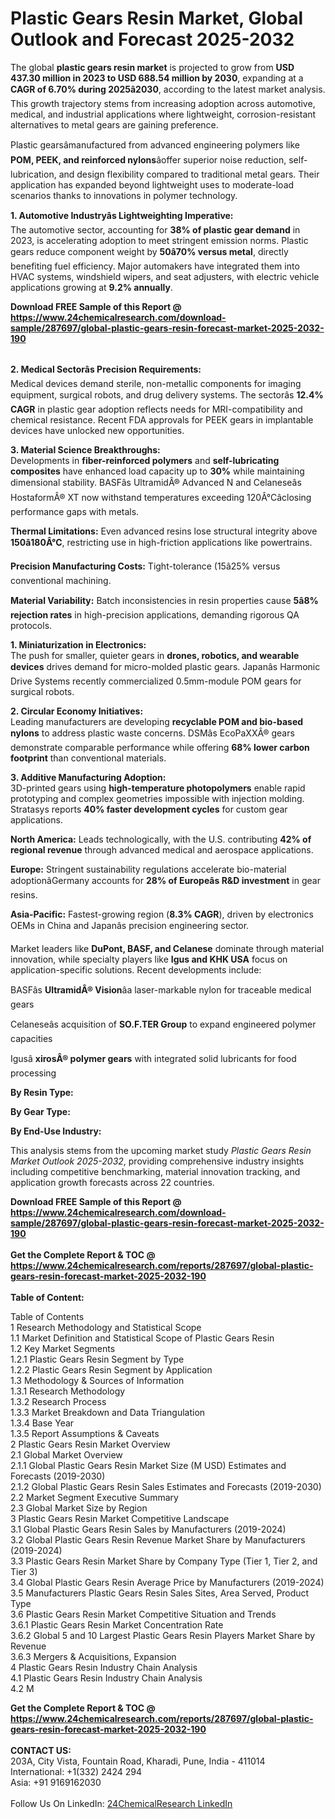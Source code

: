 <h1>Plastic Gears Resin Market, Global Outlook and Forecast 2025-2032</h1><p>The global <strong>plastic gears resin market</strong> is projected to grow from <strong>USD 437.30 million in 2023 to USD 688.54 million by 2030</strong>, expanding at a <strong>CAGR of 6.70% during 2025â2030</strong>, according to the latest market analysis. This growth trajectory stems from increasing adoption across automotive, medical, and industrial applications where lightweight, corrosion-resistant alternatives to metal gears are gaining preference.</p><p>Plastic gearsâmanufactured from advanced engineering polymers like <strong>POM, PEEK, and reinforced nylons</strong>âoffer superior noise reduction, self-lubrication, and design flexibility compared to traditional metal gears. Their application has expanded beyond lightweight uses to moderate-load scenarios thanks to innovations in polymer technology.</p><p><strong>1. Automotive Industryâs Lightweighting Imperative:</strong><br>
The automotive sector, accounting for <strong>38% of plastic gear demand</strong> in 2023, is accelerating adoption to meet stringent emission norms. Plastic gears reduce component weight by <strong>50â70% versus metal</strong>, directly benefiting fuel efficiency. Major automakers have integrated them into HVAC systems, windshield wipers, and seat adjusters, with electric vehicle applications growing at <strong>9.2% annually</strong>.</p><div><b>Download FREE Sample of this Report @ 
            <a href="https://www.24chemicalresearch.com/download-sample/287697/global-plastic-gears-resin-forecast-market-2025-2032-190">
            https://www.24chemicalresearch.com/download-sample/287697/global-plastic-gears-resin-forecast-market-2025-2032-190</a></b></div><br><p><strong>2. Medical Sectorâs Precision Requirements:</strong><br>
Medical devices demand sterile, non-metallic components for imaging equipment, surgical robots, and drug delivery systems. The sectorâs <strong>12.4% CAGR</strong> in plastic gear adoption reflects needs for MRI-compatibility and chemical resistance. Recent FDA approvals for PEEK gears in implantable devices have unlocked new opportunities.</p><p><strong>3. Material Science Breakthroughs:</strong><br>
Developments in <strong>fiber-reinforced polymers</strong> and <strong>self-lubricating composites</strong> have enhanced load capacity up to <strong>30%</strong> while maintaining dimensional stability. BASFâs UltramidÂ® Advanced N and Celaneseâs HostaformÂ® XT now withstand temperatures exceeding 120Â°Câclosing performance gaps with metals.</p><p><strong>Thermal Limitations:</strong> Even advanced resins lose structural integrity above <strong>150â180Â°C</strong>, restricting use in high-friction applications like powertrains.</p><p><strong>Precision Manufacturing Costs:</strong> Tight-tolerance (15â25% versus conventional machining.</p><p><strong>Material Variability:</strong> Batch inconsistencies in resin properties cause <strong>5â8% rejection rates</strong> in high-precision applications, demanding rigorous QA protocols.</p><p><strong>1. Miniaturization in Electronics:</strong><br>
The push for smaller, quieter gears in <strong>drones, robotics, and wearable devices</strong> drives demand for micro-molded plastic gears. Japanâs Harmonic Drive Systems recently commercialized 0.5mm-module POM gears for surgical robots.</p><p><strong>2. Circular Economy Initiatives:</strong><br>
Leading manufacturers are developing <strong>recyclable POM and bio-based nylons</strong> to address plastic waste concerns. DSMâs EcoPaXXÂ® gears demonstrate comparable performance while offering <strong>68% lower carbon footprint</strong> than conventional materials.</p><p><strong>3. Additive Manufacturing Adoption:</strong><br>
3D-printed gears using <strong>high-temperature photopolymers</strong> enable rapid prototyping and complex geometries impossible with injection molding. Stratasys reports <strong>40% faster development cycles</strong> for custom gear applications.</p><p><strong>North America:</strong> Leads technologically, with the U.S. contributing <strong>42% of regional revenue</strong> through advanced medical and aerospace applications.</p><p><strong>Europe:</strong> Stringent sustainability regulations accelerate bio-material adoptionâGermany accounts for <strong>28% of Europeâs R&amp;D investment</strong> in gear resins.</p><p><strong>Asia-Pacific:</strong> Fastest-growing region (<strong>8.3% CAGR</strong>), driven by electronics OEMs in China and Japanâs precision engineering sector.</p><p>Market leaders like <strong>DuPont, BASF, and Celanese</strong> dominate through material innovation, while specialty players like <strong>Igus and KHK USA</strong> focus on application-specific solutions. Recent developments include:</p><p>BASFâs <strong>UltramidÂ® Vision</strong>âa laser-markable nylon for traceable medical gears</p><p>Celaneseâs acquisition of <strong>SO.F.TER Group</strong> to expand engineered polymer capacities</p><p>Igusâ <strong>xirosÂ® polymer gears</strong> with integrated solid lubricants for food processing</p><p><strong>By Resin Type:</strong></p><p><strong>By Gear Type:</strong></p><p><strong>By End-Use Industry:</strong></p><p>This analysis stems from the upcoming market study <em>Plastic Gears Resin Market Outlook 2025-2032</em>, providing comprehensive industry insights including competitive benchmarking, material innovation tracking, and application growth forecasts across 22 countries.</p><div><b>Download FREE Sample of this Report @ 
            <a href="https://www.24chemicalresearch.com/download-sample/287697/global-plastic-gears-resin-forecast-market-2025-2032-190">
            https://www.24chemicalresearch.com/download-sample/287697/global-plastic-gears-resin-forecast-market-2025-2032-190</a></b></div><br><div><b>Get the Complete Report & TOC @ 
            <a href="https://www.24chemicalresearch.com/reports/287697/global-plastic-gears-resin-forecast-market-2025-2032-190">
            https://www.24chemicalresearch.com/reports/287697/global-plastic-gears-resin-forecast-market-2025-2032-190</a></b></div><br>
            <b>Table of Content:</b><p>Table of Contents<br />
1 Research Methodology and Statistical Scope<br />
1.1 Market Definition and Statistical Scope of Plastic Gears Resin<br />
1.2 Key Market Segments<br />
1.2.1 Plastic Gears Resin Segment by Type<br />
1.2.2 Plastic Gears Resin Segment by Application<br />
1.3 Methodology & Sources of Information<br />
1.3.1 Research Methodology<br />
1.3.2 Research Process<br />
1.3.3 Market Breakdown and Data Triangulation<br />
1.3.4 Base Year<br />
1.3.5 Report Assumptions & Caveats<br />
2 Plastic Gears Resin Market Overview<br />
2.1 Global Market Overview<br />
2.1.1 Global Plastic Gears Resin Market Size (M USD) Estimates and Forecasts (2019-2030)<br />
2.1.2 Global Plastic Gears Resin Sales Estimates and Forecasts (2019-2030)<br />
2.2 Market Segment Executive Summary<br />
2.3 Global Market Size by Region<br />
3 Plastic Gears Resin Market Competitive Landscape<br />
3.1 Global Plastic Gears Resin Sales by Manufacturers (2019-2024)<br />
3.2 Global Plastic Gears Resin Revenue Market Share by Manufacturers (2019-2024)<br />
3.3 Plastic Gears Resin Market Share by Company Type (Tier 1, Tier 2, and Tier 3)<br />
3.4 Global Plastic Gears Resin Average Price by Manufacturers (2019-2024)<br />
3.5 Manufacturers Plastic Gears Resin Sales Sites, Area Served, Product Type<br />
3.6 Plastic Gears Resin Market Competitive Situation and Trends<br />
3.6.1 Plastic Gears Resin Market Concentration Rate<br />
3.6.2 Global 5 and 10 Largest Plastic Gears Resin Players Market Share by Revenue<br />
3.6.3 Mergers & Acquisitions, Expansion<br />
4 Plastic Gears Resin Industry Chain Analysis<br />
4.1 Plastic Gears Resin Industry Chain Analysis<br />
4.2 M</p><div><b>Get the Complete Report & TOC @ 
            <a href="https://www.24chemicalresearch.com/reports/287697/global-plastic-gears-resin-forecast-market-2025-2032-190">
            https://www.24chemicalresearch.com/reports/287697/global-plastic-gears-resin-forecast-market-2025-2032-190</a></b></div><br><b>CONTACT US:</b><br>
            203A, City Vista, Fountain Road, Kharadi, Pune, India - 411014<br>
            International: +1(332) 2424 294<br>
            Asia: +91 9169162030 <br><br>
            Follow Us On LinkedIn: <a href="https://www.linkedin.com/company/24chemicalresearch/">24ChemicalResearch LinkedIn</a>